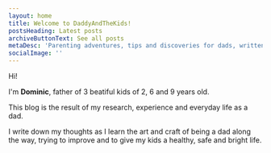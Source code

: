 ```yaml
---
layout: home
title: Welcome to DaddyAndTheKids!
postsHeading: Latest posts
archiveButtonText: See all posts
metaDesc: 'Parenting adventures, tips and discoveries for dads, written by a father of 3'
socialImage: ''
---
```


Hi!

I'm **Dominic**, father of 3 beatiful kids of 2, 6 and 9 years old. 

This blog is the result of my research, experience and everyday life as a dad.

I write down my thoughts as I learn the art and craft of being a dad along the way, trying to improve and to give my kids a healthy, safe and bright life.